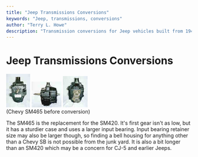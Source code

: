 ```yaml
---
title: "Jeep Transmissions Conversions"
keywords: "Jeep, transmissions, conversions"
author: "Terry L. Howe"
description: "Transmission conversions for Jeep vehicles built from 1941 until the present including military, CJ, YJ, TJ, and other models."
---
```

# Jeep Transmissions Conversions

[![Chevy SM465 front](/images/transmission/updates/sm465f_.jpg)](/images/transmission/updates/sm465f.jpg) [![Chevy SM465 side](/images/transmission/updates/sm465s_.jpg)](/images/transmission/updates/sm465s.jpg) [![Chevy SM465 back](/images/transmission/updates/sm465b_.jpg)](/images/transmission/updates/sm465b.jpg)   
(Chevy SM465 before conversion) 

The SM465 is the replacement for the SM420. It's first gear isn't as low, but it has a sturdier case and uses a larger input bearing. Input bearing retainer size may also be larger though, so finding a bell housing for anything other than a Chevy SB is not possible from the junk yard. It is also a bit longer than an SM420 which may be a concern for CJ-5 and earlier Jeeps.